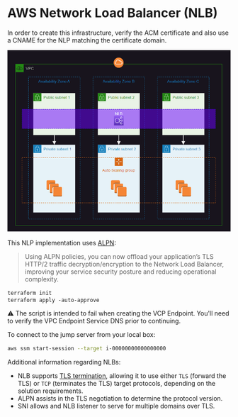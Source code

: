 # AWS Network Load Balancer (NLB)

In order to create this infrastructure, verify the ACM certificate and also use a CNAME for the NLP matching the certificate domain.

<img src=".assets/nlb.png" />

This NLP implementation uses [ALPN][1]:

> Using ALPN policies, you can now offload your application’s TLS HTTP/2 traffic decryption/encryption to the Network Load Balancer, improving your service security posture and reducing operational complexity.

```
terraform init
terraform apply -auto-approve
```

⚠️ The script is intended to fail when creating the VCP Endpoint. You'll need to verify the VPC Endpoint Service DNS prior to continuing.

To connect to the jump server from your local box:

```sh
aws ssm start-session --target i-00000000000000000
```

Additional information regarding NLBs:

- NLB supports [TLS termination][2], allowing it to use either `TLS` (forward the TLS) or `TCP` (terminates the TLS) target protocols, depending on the solution requirements.
- ALPN assists in the TLS negotiation to determine the protocol version.
- SNI allows and NLB listener to serve for multiple domains over TLS.

[1]: https://aws.amazon.com/about-aws/whats-new/2020/05/network-load-balancer-now-supports-tls-alpn-policies/
[2]: https://aws.amazon.com/blogs/aws/new-tls-termination-for-network-load-balancers/
